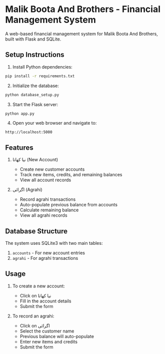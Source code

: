 # Malik Boota And Brothers - Financial Management System

A web-based financial management system for Malik Boota And Brothers, built with Flask and SQLite.

## Setup Instructions

1. Install Python dependencies:
```bash
pip install -r requirements.txt
```

2. Initialize the database:
```bash
python database_setup.py
```

3. Start the Flask server:
```bash
python app.py
```

4. Open your web browser and navigate to:
```
http://localhost:5000
```

## Features

1. نیا کھاتا (New Account)
   - Create new customer accounts
   - Track new items, credits, and remaining balances
   - View all account records

2. اگرائی (Agrahi)
   - Record agrahi transactions
   - Auto-populate previous balance from accounts
   - Calculate remaining balance
   - View all agrahi records

## Database Structure

The system uses SQLite3 with two main tables:

1. `accounts` - For new account entries
2. `agrahi` - For agrahi transactions

## Usage

1. To create a new account:
   - Click on نیا کھاتا
   - Fill in the account details
   - Submit the form

2. To record an agrahi:
   - Click on اگرائی
   - Select the customer name
   - Previous balance will auto-populate
   - Enter new items and credits
   - Submit the form 